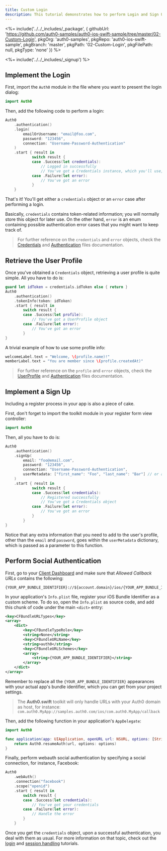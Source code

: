 ```yaml
---
title: Custom Login
description: This tutorial demonstrates how to perform Login and Sign Up by using your own View Controllers, without using the Lock widget interface.
---
```


<%= include('../../_includes/_package', {
  githubUrl: 'https://github.com/auth0-samples/auth0-ios-swift-sample/tree/master/02-Custom-Login',
  pkgOrg: 'auth0-samples',
  pkgRepo: 'auth0-ios-swift-sample',
  pkgBranch: 'master',
  pkgPath: '02-Custom-Login',
  pkgFilePath: null,
  pkgType: 'none'
}) %>

<%= include('../../_includes/_signup') %>

## Implement the Login

First, import the `Auth0` module in the file where you want to present the login dialog:

```swift
import Auth0
```

Then, add the following code to perform a login:

```swift
Auth0
    .authentication()
    .login(
        emailOrUsername: "email@foo.com",
        password: "123456",
        connection: "Username-Password-Authentication"
    )
    .start { result in
            switch result {
            case .Success(let credentials):
                // Logged in successfully
                // You've got a Credentials instance, which you'll use, for example, to retrieve the User Profile
            case .Failure(let error):
                // You've got an error
            }
    }
```

That's it! You'll get either a `credentials` object or an `error` case after performing a login.

Basically, `credentials` contains token-related information; you will normally store this object for later use. On the other hand, `error` is an enum containing possible authentication error cases that you might want to keep track of.

> For further reference on the `credentials` and `error` objects, check the [Credentials](https://github.com/auth0/Auth0.swift/blob/master/Auth0/Authentication/Credentials.swift) and [Authentication](https://github.com/auth0/Auth0.swift/blob/master/Auth0/Authentication/Authentication.swift) files documentation.

## Retrieve the User Profile

Once you've obtained a `Credentials` object, retrieving a user profile is quite simple. All you have to do is:

```swift
guard let idToken = credentials.idToken else { return }
Auth0
    .authentication()
    .tokenInfo(token: idToken)
    .start { result in
        switch result {
        case .Success(let profile):
            // You've got a UserProfile object
        case .Failure(let error):
            // You've got an error
        }
}
```

A trivial example of how to use some profile info:

```swift
welcomeLabel.text = "Welcome, \(profile.name)!"
memberLabel.text = "You are member since \(profile.createdAt)"
```

> For further reference on the `profile` and `error` objects, check the [UserProfile](https://github.com/auth0/Auth0.swift/blob/master/Auth0/Authentication/UserProfile.swift) and [Authentication](https://github.com/auth0/Auth0.swift/blob/master/Auth0/Authentication/Authentication.swift) files documentation.

## Implement a Sign Up

Including a register process in your app is also a piece of cake.

First, don't forget to import the toolkit module in your register form view controller:

```swift
import Auth0
```

Then, all you have to do is:

```swift
Auth0
    .authentication()
    .signUp(
        email: "foo@email.com",
        password: "123456",
        connection: "Username-Password-Authentication",
        userMetadata: ["first_name": "Foo", "last_name": "Bar"] // or any extra user data you need
    )
    .start { result in
            switch result {
            case .Success(let credentials):
            	// Registered successfully
            	// You've got a Credentials object
            case .Failure(let error):
                // You've got an error
            }
        }
}
```

Notice that any extra information that you need to add to the user's profile, other than the `email` and `password`, goes within the `userMetadata` dictionary, which is passed as a parameter to this function.

## Perform Social Authentication

First, go to your [Client Dashboard](${manage_url}/#/applications/${account.clientId}/settings/${account.clientId}/settings) and make sure that *Allowed Callback URLs* contains the following:

```shell
{YOUR_APP_BUNDLE_IDENTIFIER}://${account.domain}/ios/{YOUR_APP_BUNDLE_IDENTIFIER}/callback
```

In your application's `Info.plist` file, register your iOS Bundle Identifier as a custom scheme. To do so, open the `Info.plist` as source code, and add this chunk of code under the main `<dict>` entry:

```xml
<key>CFBundleURLTypes</key>
<array>
    <dict>
        <key>CFBundleTypeRole</key>
        <string>None</string>
        <key>CFBundleURLName</key>
        <string>auth0</string>
        <key>CFBundleURLSchemes</key>
        <array>
            <string>{YOUR_APP_BUNDLE_IDENTIFIER}</string>
        </array>
    </dict>
</array>
```

Remember to replace all the `{YOUR_APP_BUNDLE_IDENTIFIER}` appearances with your actual app's bundle identifier, which you can get from your project settings.

> The **Auth0.swift** toolkit will only handle URLs with your Auth0 domain as host, for instance: `com.auth0.MyApp://samples.auth0.com/ios/com.auth0.MyApp/callback`

Then, add the following function in your application's `AppDelegate`:

```swift
import Auth0
```

```swift
func application(app: UIApplication, openURL url: NSURL, options: [String : AnyObject]) -> Bool {
    return Auth0.resumeAuth(url, options: options)
}
```

Finally, perform webauth social authentication by specifying a social connection, for instance, Facebook:

```swift
Auth0
    .webAuth()
    .connection("facebook")
    .scope("openid")
    .start { result in
        switch result {
        case .Success(let credentials):
            // You've got your credentials
        case .Failure(let error):
            // Handle the error
        }
    }
```

Once you get the `credentials` object, upon a successful authentication, you deal with them as usual. For more information on that topic, check out the [login](01-login) and [session handling](session-handling) tutorials.
